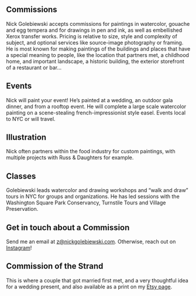 ## Commissions

Nick Golebiewski accepts commissions for paintings in watercolor, gouache and egg tempera and for drawings in pen and ink, as well as embellished Xerox transfer works. Pricing is relative to size, style and complexity of subject, and optional services like source-image photography or framing. He is most known for making paintings of the buildings and places that have a special meaning to people, like the location that partners met, a childhood home, and important landscape, a historic building, the exterior storefront of a restaurant or bar...

## Events

Nick will paint your event! He’s painted at a wedding, an outdoor gala dinner, and from a rooftop event. He will complete a large scale watercolor painting on a scene-stealing french-impressionist style easel. Events local to NYC or will travel.

## Illustration

Nick often partners within the food industry for custom paintings, with multiple projects with Russ & Daughters for example.

## Classes

Golebiewski leads watercolor and drawing workshops and “walk and draw” tours in NYC for groups and organizations. He has led sessions with the Washington Square Park Conservancy, Turnstile Tours and Village Preservation.

## Get in touch about a Commission

Send me an email at [z@nickgolebiewski.com](mailto:z@nickgolebiewski.com). 
Otherwise, reach out on [Instagram](https://www.instagram.com/nickgolebiewski/)!

## Commission of the Strand

This is where a couple that got married first met, and a very thoughtful idea for a wedding present, and also available as a print on my [Etsy page](https://nickgolebiewski.etsy.com/listing/1720936430/strand-bookstore-new-york-city-archival).